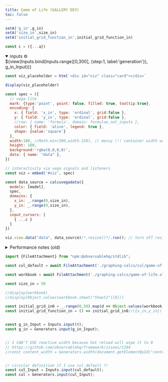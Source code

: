 ```yaml
---
title: Game of Life (GALLERY DEV)
toc: false
---
```


```js
setA('g_in',g_in)
setA('size_in',size_in)
setA('initial_grid_function_in',initial_grid_function_in)
```

```js
const c = ({...a})
```

<!-- @include: /home/declan/repos/calculang-develop-with-framework/docs/TEMPLATE.md -->

<div id="content">
  
<div class="card">
<details open><summary>inputs ⚙️</summary>
${view(Inputs.bind(Inputs.range([0,300], {step:1, label:'generation'}), g_in_Input))}
</details>
</div>

```js
const viz_placeholder = html`<div id="viz" class="card"></div>`

display(viz_placeholder)
```

```js echo
const spec = ({
  // vega-lite
  mark: {type:'point', point: false, filled: true, tooltip:true},
  encoding: {
    x: { field: 'x_in', type: 'ordinal', grid:false },
    y: { field: 'y_in', type: 'ordinal', grid:false },
    //row: { name: 'formula', domain: formulae_not_inputs },
    color: { field: 'alive', legend: true },
    shape: {value:'square'}
  },
  width:180, //Math.min(300,width-150), // messy !!! container width works but overstates
  height: 180,
  background:'rgba(0,0,0,0)',
  data: { name: "data" },
})

// interactivity via vega signals and listeners
const viz = embed('#viz', spec)
```

```js echo
const data_source = calcuvegadata({
  models: [model],
  spec,
  domains: {
    x_in: _.range(0,size_in),
    y_in: _.range(0,size_in),
  },
  input_cursors: [
    { ...c }
  ]
})
```

```js echo
viz.view.data("data", data_source)/*.resize()*/.run(); // turn off resize
```

<details><summary>Performance notes (old)</summary>

- initial grid as a function input is very important to take stress off naive memo with JSON stringify hash

- at 50x50, rendering appears a bottleneck; bypass calcudata? (object structure poor)

- ~~stream data to vega~~, or render to canvas or css grid? (with animation?) (somehow vega svg faster than vega canvas and I think FF faster than chromium)

- memory usage is out of control: manually try memo eviction strategies

</details>

</div>
</div>


</div><!-- close tag started in template -->





```js
import {FileAttachment} from "npm:@observablehq/stdlib";

const cul_default = await FileAttachment('./graphing-calcs/cul/game-of-life.cul.js').text()

```





```js
const workbook = await FileAttachment('./graphing-calcs/game-of-life.xlsx').xlsx()

const size_in = 50

//display(workbook)
//display(Object.values(workbook.sheet("Sheet1")[0]))
```


```js
const initial_grid_in0 = _.range(0,50).map(d => Object.values(workbook.sheet("Sheet1")[d]))
const initial_grid_function_in = () => initial_grid_in0//({x_in,y_in}) => initial_grid_in0[y_in][x_in]
```

```js

const g_in_Input = Inputs.input(0);
const g_in = Generators.input(g_in_Input);

```

```js

// I CAN'T USE reactive width because hot reload will wipe it to 0
// https://github.com/observablehq/framework/issues/1194
//const content_width = Generators.width(document.getElementById("content2")); // keep as a generator for reactivity


// circular definition if I use cul_default ?!
const cul_Input = Inputs.input(cul_default);
const cul = Generators.input(cul_Input);

```
